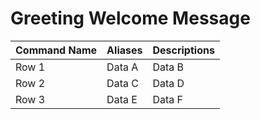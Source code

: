 # Greeting Welcome Message

| Command Name | Aliases | Descriptions |
|----------|----------|----------|
| Row 1    | Data A   | Data B   |
| Row 2    | Data C   | Data D   |
| Row 3    | Data E   | Data F   |

